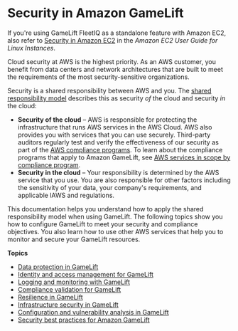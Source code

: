 # Security in Amazon GameLift<a name="security"></a>

If you're using GameLift FleetIQ as a standalone feature with Amazon EC2, also refer to [Security in Amazon EC2](https://docs.aws.amazon.com/AWSEC2/latest/UserGuide/ec2-security.html) in the *Amazon EC2 User Guide for Linux Instances*\.

Cloud security at AWS is the highest priority\. As an AWS customer, you benefit from data centers and network architectures that are built to meet the requirements of the most security\-sensitive organizations\.

Security is a shared responsibility between AWS and you\. The [shared responsibility model](http://aws.amazon.com/compliance/shared-responsibility-model/) describes this as security *of* the cloud and security *in* the cloud:
+ **Security of the cloud** – AWS is responsible for protecting the infrastructure that runs AWS services in the AWS Cloud\. AWS also provides you with services that you can use securely\. Third\-party auditors regularly test and verify the effectiveness of our security as part of the [AWS compliance programs](http://aws.amazon.com/compliance/programs/)\. To learn about the compliance programs that apply to Amazon GameLift, see [AWS services in scope by compliance program](http://aws.amazon.com/compliance/services-in-scope/)\.
+ **Security in the cloud** – Your responsibility is determined by the AWS service that you use\. You are also responsible for other factors including the sensitivity of your data, your company's requirements, and applicable lAWS and regulations\. 

This documentation helps you understand how to apply the shared responsibility model when using GameLift\. The following topics show you how to configure GameLift to meet your security and compliance objectives\. You also learn how to use other AWS services that help you to monitor and secure your GameLift resources\. 

**Topics**
+ [Data protection in GameLift](data-protection.md)
+ [Identity and access management for GameLift](security-iam.md)
+ [Logging and monitoring with GameLift](logging-and-monitoring.md)
+ [Compliance validation for GameLift](gamelift-compliance.md)
+ [Resilience in GameLift](disaster-recovery-resiliency.md)
+ [Infrastructure security in GameLift](infrastructure-security.md)
+ [Configuration and vulnerability analysis in GameLift](vulnerability-analysis-management.md)
+ [Security best practices for Amazon GameLift](security-best-practices.md)
